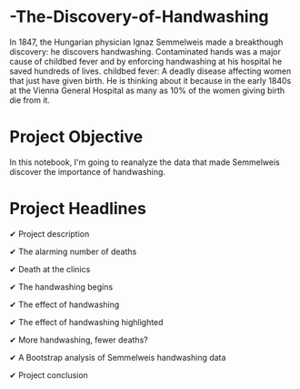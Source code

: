 # -The-Discovery-of-Handwashing
In 1847, the Hungarian physician Ignaz Semmelweis made a breakthough discovery: he discovers handwashing. Contaminated hands was a major cause of childbed fever and by enforcing handwashing at his hospital he saved hundreds of lives. childbed fever: A deadly disease affecting women that just have given birth. He is thinking about it because in the early 1840s at the Vienna General Hospital as many as 10% of the women giving birth die from it.

# Project Objective
In this notebook, I'm  going to reanalyze the data that made Semmelweis discover the importance of handwashing. 

# Project Headlines

✔ Project description

✔ The alarming number of deaths

✔ Death at the clinics

✔ The handwashing begins

✔ The effect of handwashing

✔ The effect of handwashing highlighted

✔ More handwashing, fewer deaths?

✔ A Bootstrap analysis of Semmelweis handwashing data

✔ Project conclusion



